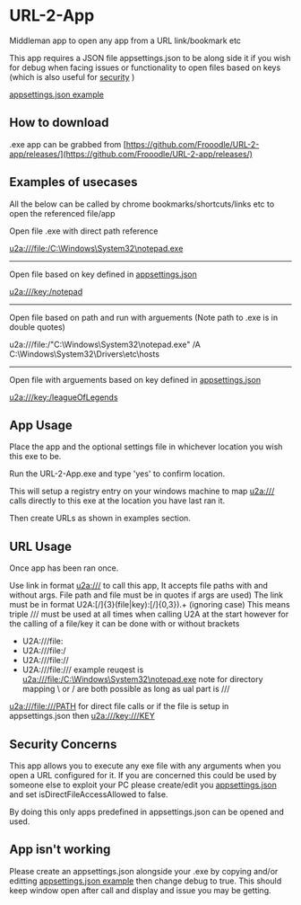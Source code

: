 # URL-2-App
Middleman app to open any app from a URL link/bookmark etc

This app requires a JSON file appsettings.json to be along side it if you wish for debug when facing issues or functionality to open files based on keys (which is also useful for [security](https://github.com/Frooodle/URL-2-app#security-concerns) )

[appsettings.json example](https://github.com/Frooodle/URL-2-app/blob/main/appsettings.json)

## How to download

.exe app can be grabbed from [https://github.com/Frooodle/URL-2-app/releases/](https://github.com/Frooodle/URL-2-app/releases/)

## Examples of usecases

All the below can be called by chrome bookmarks/shortcuts/links etc to open the referenced file/app 

Open file .exe with direct path reference

[u2a:///file:/C:\\Windows\\System32\\notepad.exe](u2a:///file://C:/Windows/System32/notepad.exe)

------
Open file based on key defined in [appsettings.json](https://github.com/Frooodle/URL-2-app/blob/main/appsettings.json)

[u2a:///key:/notepad](u2a:///key:/notepad)

------
Open file based on path and run with arguements (Note path to .exe is in double quotes)

u2a:///file:/"C:\\Windows\\System32\\notepad.exe" /A C:\Windows\System32\Drivers\etc\hosts

------
Open file with arguements based on key defined in [appsettings.json](https://github.com/Frooodle/URL-2-app/blob/main/appsettings.json)

[u2a:///key:/leagueOfLegends](u2a:///key:/leagueOfLegends)



## App Usage
Place the app and the optional settings file in whichever location you wish this exe to be. 

Run the URL-2-App.exe and type 'yes' to confirm location.

This will setup a registry entry on your windows machine to map [u2a:///](u2a:///) calls directly to this exe at the location you have last ran it.

Then create URLs as shown in examples section.

## URL Usage
Once app has been ran once.

Use link in format [u2a:///](u2a:///) to call this app, It accepts file paths with and without args. File path and file must be in quotes if args are used)
The link must be in format U2A:[/]{3}(file|key):[/]{0,3}).+  (ignoring case)
This means triple /// must be used at all times when calling U2A at the start however for the calling of a file/key it can be done with or without brackets
* U2A:///file:
* U2A:///file:/
* U2A:///file://
* U2A:///file:///
example reuqest is [u2a:///file:/C:\\Windows\\System32\\notepad.exe](u2a:///file:/C:\\Windows\\System32\\notepad.exe) note for directory mapping \\ or / are both possible as long as ual part is ///

[u2a:///file:///PATH](u2a:///file:///PATH) for direct file calls or if the file is setup in appsettings.json then [u2a:///key:///KEY](u2a:///key:///KEY)

## Security Concerns
This app allows you to execute any exe file with any arguments when you open a URL configured for it. If you are concerned this could be used by someone else to exploit your PC please create/edit you [appsettings.json](https://github.com/Frooodle/URL-2-app/blob/main/appsettings.json) and set isDirectFileAccessAllowed to false.

By doing this only apps predefined in appsettings.json can be opened and used.

## App isn't working
Please create an appsettings.json alongside your .exe by copying and/or editting [appsettings.json example](https://github.com/Frooodle/URL-2-app/blob/main/appsettings.json) then change debug to true. This should keep window open after call and display and issue you may be getting.
